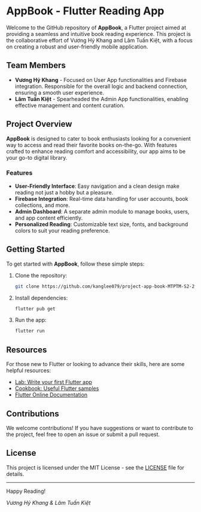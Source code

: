
# AppBook - Flutter Reading App

Welcome to the GitHub repository of **AppBook**, a Flutter project aimed at providing a seamless and intuitive book reading experience. This project is the collaborative effort of Vương Hỷ Khang and Lâm Tuấn Kiệt, with a focus on creating a robust and user-friendly mobile application.

## Team Members

- **Vương Hỷ Khang** - Focused on User App functionalities and Firebase integration. Responsible for the overall logic and backend connection, ensuring a smooth user experience.
- **Lâm Tuấn Kiệt** - Spearheaded the Admin App functionalities, enabling effective management and content curation.

## Project Overview

**AppBook** is designed to cater to book enthusiasts looking for a convenient way to access and read their favorite books on-the-go. With features crafted to enhance reading comfort and accessibility, our app aims to be your go-to digital library.

### Features

- **User-Friendly Interface**: Easy navigation and a clean design make reading not just a hobby but a pleasure.
- **Firebase Integration**: Real-time data handling for user accounts, book collections, and more.
- **Admin Dashboard**: A separate admin module to manage books, users, and app content efficiently.
- **Personalized Reading**: Customizable text size, fonts, and background colors to suit your reading preference.

## Getting Started

To get started with **AppBook**, follow these simple steps:

1. Clone the repository:
   ```bash
   git clone https://github.com/kanglee079/project-app-book-MTPTM-S2-20TH_N1_01
   ```
2. Install dependencies:
   ```bash
   flutter pub get
   ```
3. Run the app:
   ```bash
   flutter run
   ```

## Resources

For those new to Flutter or looking to advance their skills, here are some helpful resources:

- [Lab: Write your first Flutter app](https://docs.flutter.dev/get-started/codelab)
- [Cookbook: Useful Flutter samples](https://docs.flutter.dev/cookbook)
- [Flutter Online Documentation](https://docs.flutter.dev/)

## Contributions

We welcome contributions! If you have suggestions or want to contribute to the project, feel free to open an issue or submit a pull request.

## License

This project is licensed under the MIT License - see the [LICENSE](LICENSE) file for details.

---

Happy Reading!

_Vương Hỷ Khang & Lâm Tuấn Kiệt_
